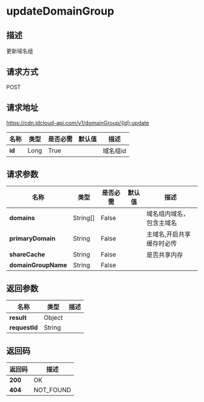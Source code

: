 # updateDomainGroup


## 描述
更新域名组

## 请求方式
POST

## 请求地址
https://cdn.jdcloud-api.com/v1/domainGroup/{id}:update

|名称|类型|是否必需|默认值|描述|
|---|---|---|---|---|
|**id**|Long|True| |域名组id|

## 请求参数
|名称|类型|是否必需|默认值|描述|
|---|---|---|---|---|
|**domains**|String[]|False| |域名组内域名，包含主域名|
|**primaryDomain**|String|False| |主域名,开启共享缓存时必传|
|**shareCache**|String|False| |是否共享内存|
|**domainGroupName**|String|False| | |


## 返回参数
|名称|类型|描述|
|---|---|---|
|**result**|Object| |
|**requestId**|String| |


## 返回码
|返回码|描述|
|---|---|
|**200**|OK|
|**404**|NOT_FOUND|
